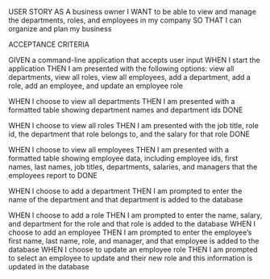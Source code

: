 USER STORY
AS A business owner
I WANT to be able to view and manage the departments, roles, and employees in my company
SO THAT I can organize and plan my business

ACCEPTANCE CRITERIA

GIVEN a command-line application that accepts user input
WHEN I start the application
THEN I am presented with the following options: view all departments, view all roles, view all employees, add a department, add a role, add an employee, and update an employee role

WHEN I choose to view all departments
THEN I am presented with a formatted table showing department names and department ids DONE

WHEN I choose to view all roles
THEN I am presented with the job title, role id, the department that role belongs to, and the salary for that role DONE

WHEN I choose to view all employees
THEN I am presented with a formatted table showing employee data, including employee ids, first names, last names, job titles, departments, salaries, and managers that the employees report to DONE

WHEN I choose to add a department
THEN I am prompted to enter the name of the department and that department is added to the database

WHEN I choose to add a role
THEN I am prompted to enter the name, salary, and department for the role and that role is added to the database
WHEN I choose to add an employee
THEN I am prompted to enter the employee’s first name, last name, role, and manager, and that employee is added to the database
WHEN I choose to update an employee role
THEN I am prompted to select an employee to update and their new role and this information is updated in the database
